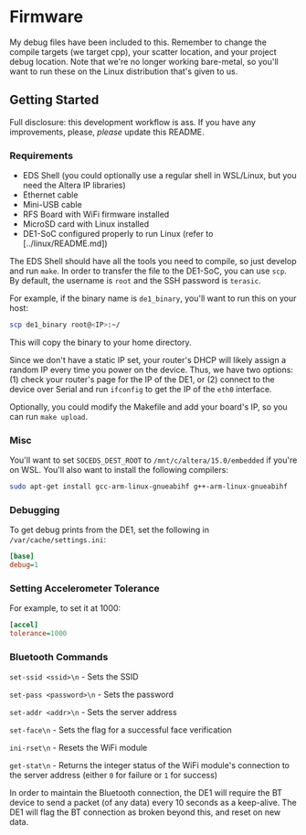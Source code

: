 # Firmware

My debug files have been included to this. Remember to change the compile targets (we target cpp), your scatter location, and your project debug location. Note that we're no longer working bare-metal, so you'll want to run these on the Linux distribution that's given to us.

## Getting Started

Full disclosure: this development workflow is ass. If you have any improvements, please, _please_ update this README.

### Requirements

- EDS Shell (you could optionally use a regular shell in WSL/Linux, but you need the Altera IP libraries)
- Ethernet cable
- Mini-USB cable
- RFS Board with WiFi firmware installed
- MicroSD card with Linux installed
- DE1-SoC configured properly to run Linux (refer to [../linux/README.md])

The EDS Shell should have all the tools you need to compile, so just develop and run `make`. In order to transfer the file to the DE1-SoC, you can use `scp`. By default, the username is `root` and the SSH password is `terasic`.

For example, if the binary name is `de1_binary`, you'll want to run this on your host:

```bash
scp de1_binary root@<IP>:~/
```

This will copy the binary to your home directory.

Since we don't have a static IP set, your router's DHCP will likely assign a random IP every time you power on the device. Thus, we have two options: (1) check your router's page for the IP of the DE1, or (2) connect to the device over Serial and run `ifconfig` to get the IP of the `eth0` interface.

Optionally, you could modify the Makefile and add your board's IP, so you can run `make upload`.

### Misc

You'll want to set `SOCEDS_DEST_ROOT` to `/mnt/c/altera/15.0/embedded` if you're on WSL. You'll also want to install the following compilers:

```bash
sudo apt-get install gcc-arm-linux-gnueabihf g++-arm-linux-gnueabihf
```

### Debugging

To get debug prints from the DE1, set the following in `/var/cache/settings.ini`:

```ini
[base]
debug=1
```

### Setting Accelerometer Tolerance

For example, to set it at 1000:

```ini
[accel]
tolerance=1000
```

### Bluetooth Commands

`set-ssid <ssid>\n` - Sets the SSID

`set-pass <password>\n` - Sets the password

`set-addr <addr>\n` - Sets the server address

`set-face\n` - Sets the flag for a successful face verification

`ini-rset\n` - Resets the WiFi module

`get-stat\n` - Returns the integer status of the WiFi module's connection to the server address (either `0` for failure or `1` for success)

In order to maintain the Bluetooth connection, the DE1 will require the BT device to send a packet (of any data) every 10 seconds as a keep-alive. The DE1 will flag the BT connection as broken beyond this, and reset on new data.